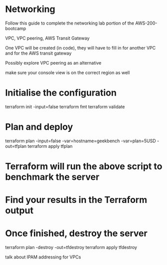 # Networking
Follow this guide to complete the networking lab portion of the AWS-200-bootcamp 

VPC, VPC peering, AWS Transit Gateway

One VPC will be created (in code), they will have to fill in for another VPC and for the AWS transit gateway

Possibly explore VPC peering as an alternative

make sure your console view is on the correct region as well

# Initialise the configuration
terraform init -input=false
terraform fmt
terraform validate
# Plan and deploy
terraform plan -input=false -var=hostname=geekbench -var=plan=5USD -out=tfplan
terraform apply tfplan

# Terraform will run the above script to benchmark the server
# Find your results in the Terraform output

# Once finished, destroy the server
terraform plan -destroy -out=tfdestroy
terraform apply tfdestroy

talk about IPAM addressing for VPCs
